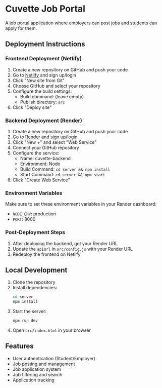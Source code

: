 # Cuvette Job Portal

A job portal application where employers can post jobs and students can apply for them.

## Deployment Instructions

### Frontend Deployment (Netlify)

1. Create a new repository on GitHub and push your code
2. Go to [Netlify](https://www.netlify.com/) and sign up/login
3. Click "New site from Git"
4. Choose GitHub and select your repository
5. Configure the build settings:
   - Build command: (leave empty)
   - Publish directory: `src`
6. Click "Deploy site"

### Backend Deployment (Render)

1. Create a new repository on GitHub and push your code
2. Go to [Render](https://render.com/) and sign up/login
3. Click "New +" and select "Web Service"
4. Connect your GitHub repository
5. Configure the service:
   - Name: cuvette-backend
   - Environment: Node
   - Build Command: `cd server && npm install`
   - Start Command: `cd server && npm start`
6. Click "Create Web Service"

### Environment Variables

Make sure to set these environment variables in your Render dashboard:

- `NODE_ENV`: production
- `PORT`: 8000

### Post-Deployment Steps

1. After deploying the backend, get your Render URL
2. Update the `apiUrl` in `src/config.js` with your Render URL
3. Redeploy the frontend on Netlify

## Local Development

1. Clone the repository
2. Install dependencies:
   ```bash
   cd server
   npm install
   ```
3. Start the server:
   ```bash
   npm run dev
   ```
4. Open `src/index.html` in your browser

## Features

- User authentication (Student/Employer)
- Job posting and management
- Job application system
- Job filtering and search
- Application tracking
